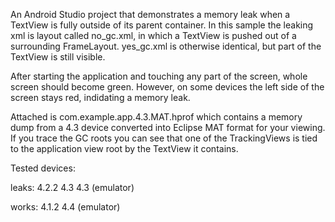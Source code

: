 An Android Studio project that demonstrates a memory leak when a
TextView is fully outside of its parent container. In this sample the
leaking xml is layout called no_gc.xml, in which a TextView is pushed
out of a surrounding FrameLayout. yes_gc.xml is otherwise identical, but
part of the TextView is still visible.

After starting the application and touching any part of the screen,
whole screen should become green. However, on some devices the left side
of the screen stays red, indidating a memory leak.


Attached is com.example.app.4.3.MAT.hprof which contains a memory dump
from a 4.3 device converted into Eclipse MAT format for your viewing.
If you trace the GC roots you can see that one of the TrackingViews is
tied to the application view root by the TextView it contains.


Tested devices:

leaks:
4.2.2
4.3
4.3 (emulator)

works:
4.1.2
4.4 (emulator) 

